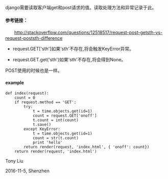 django需要读取客户端get和post请求的值。读取处理方法和异常记录于此。

#### 参考链接：

　　http://stackoverflow.com/questions/12518517/request-post-getsth-vs-request-poststh-difference


* request.GET['sth']如果'sth'不存在,将会触发KeyError异常。

* request.GET.get('sth')如果'sth'不存在,将会得到None。

POST使用的时候也是一样。

#### example
```
def index(request):
    count = 0
    if request.method == 'GET':
        try:
            t = time.objects.get(id=1)
            count = request.GET['onoff']  
            t.count = int(count)
            t.save()
        except KeyError:
            t = time.objects.get(id=1)
            count = str(t.count)
            print 'hello' 
        return render(request, 'index.html', { 'onoff': count})
    return render(request, 'index.html')
```

Tony Liu 

2016-11-5, Shenzhen
